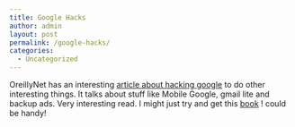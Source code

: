 ```yaml
---
title: Google Hacks
author: admin
layout: post
permalink: /google-hacks/
categories:
  - Uncategorized
---
```

OreillyNet has an interesting [article about hacking google][1] to do other interesting things. It talks about stuff like Mobile Google, gmail lite and backup ads. Very interesting read. I might just try and get this [book][2] ! could be handy!

 [1]: http://www.oreillynet.com/pub/a/network/excerpt/ggl_hcks/index.html
 [2]: http://www.amazon.co.uk/exec/obidos/ASIN/0596008570/lotassmartman-21
